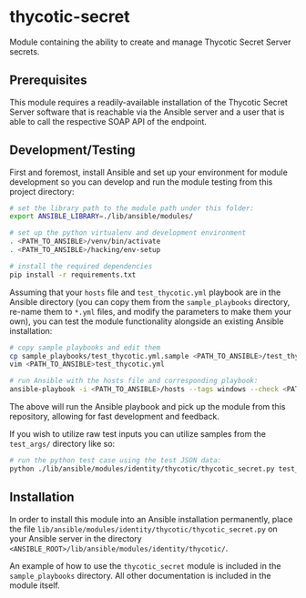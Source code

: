 # thycotic-secret

Module containing the ability to create and manage Thycotic Secret Server secrets.

## Prerequisites

This module requires a readily-available installation of the Thycotic Secret Server
software that is reachable via the Ansible server and a user that is able to call the
respective SOAP API of the endpoint.

## Development/Testing

First and foremost, install Ansible and set up your environment for module development
so you can develop and run the module testing from this project directory:

```bash
# set the library path to the module path under this folder:
export ANSIBLE_LIBRARY=./lib/ansible/modules/

# set up the python virtualenv and development environment
. <PATH_TO_ANSIBLE>/venv/bin/activate
. <PATH_TO_ANSIBLE>/hacking/env-setup

# install the required dependencies
pip install -r requirements.txt
```

Assuming that your `hosts` file and `test_thycotic.yml` playbook are in the Ansible directory
(you can copy them from the `sample_playbooks` directory, re-name them to `*.yml` files,
and modify the parameters to make them your own), you can test the module functionality
alongside an existing Ansible installation:

```bash
# copy sample playbooks and edit them
cp sample_playbooks/test_thycotic.yml.sample <PATH_TO_ANSIBLE>/test_thycotic.yml
vim <PATH_TO_ANSIBLE>test_thycotic.yml

# run Ansible with the hosts file and corresponding playbook:
ansible-playbook -i <PATH_TO_ANSIBLE>/hosts --tags windows --check <PATH_TO_ANSIBLE>/test_thycotic.yml
```

The above will run the Ansible playbook and pick up the module from this repository, allowing
for fast development and feedback.

If you wish to utilize raw test inputs you can utilize samples from the `test_args/` directory
like so:

```bash
# run the python test case using the test JSON data:
python ./lib/ansible/modules/identity/thycotic/thycotic_secret.py test_args/thycotic_secrets.json
```

## Installation

In order to install this module into an Ansible installation permanently, place the file
`lib/ansible/modules/identity/thycotic/thycotic_secret.py` on your Ansible server in the directory
`<ANSIBLE_ROOT>/lib/ansible/modules/identity/thycotic/`.

An example of how to use the `thycotic_secret` module is included in the `sample_playbooks`
directory. All other documentation is included in the module itself.
